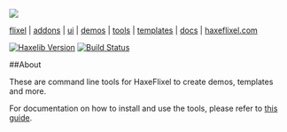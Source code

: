 ![](https://raw.github.com/HaxeFlixel/haxeflixel.com/master/src/files/images/flixel-logos/flixel-tools.png)

[flixel](https://github.com/HaxeFlixel/flixel) | [addons](https://github.com/HaxeFlixel/flixel-addons) | [ui](https://github.com/HaxeFlixel/flixel-ui) | [demos](https://github.com/HaxeFlixel/flixel-demos) | [tools](https://github.com/HaxeFlixel/flixel-tools) | [templates](https://github.com/HaxeFlixel/flixel-templates) | [docs](https://github.com/HaxeFlixel/flixel-docs) | [haxeflixel.com](https://github.com/HaxeFlixel/haxeflixel.com)

[![Haxelib Version](https://img.shields.io/github/tag/HaxeFlixel/flixel-tools.svg?style=flat&label=haxelib)](http://lib.haxe.org/p/flixel-tools)
[![Build Status](https://travis-ci.org/HaxeFlixel/flixel-tools.png)](https://travis-ci.org/HaxeFlixel/flixel-tools)

##About

These are command line tools for HaxeFlixel to create demos, templates and more.

For documentation on how to install and use the tools, please refer to [this guide](http://haxeflixel.com/documentation/flixel-tools/).
